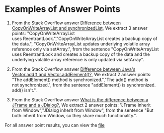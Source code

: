 # Examples of Answer Points

1. From the Stack Overflow answer [Difference between CopyOnWriteArrayList and synchronizedList](https://stackoverflow.com/questions/28979488/difference-between-copyonwritearraylist-and-synchronizedlist), We extract 3 answer points: "CopyOnWriteArrayList uses ReentrantLock.","CopyOnWriteArrayList creates a backup copy of the data.", "CopyOnWriteArrayList updates underlying volatile array reference only  via setArray.", from the sentence "CopyOnWriteArrayList uses ReentrantLock and creates a backup copy of the data and the underlying volatile array reference is only updated via setArray".

2. From the Stack Overflow answer [Difference between Java's Vector.add() and Vector.addElement()?](https://stackoverflow.com/questions/3089969/difference-between-javas-vector-add-and-vector-addelement), We extract 2 answer points: "The addElement() method is synchronized.","The add() method is not synchronized.", from the sentence "addElement() is synchronized. add() isn't.".

3. From the Stack Overflow answer [What is the difference between a JFrame and a JDialog?](https://stackoverflow.com/questions/5552833/what-is-the-difference-between-a-jframe-and-a-jdialog), We extract 2 answer points: "JFrame inherit from Window","JDialog inherit from Window", from the sentence "But both inherit from Window, so they share much functionality.".

For all answer point results, you can view the [file](https://github.com/FudanSELab/Research-ASE2020-APIComp/blob/master/question_select/answer_point.xlsx)
